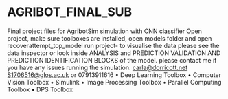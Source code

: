 # AGRIBOT_FINAL_SUB
Final project files for AgribotSim simulation with CNN classifier
Open project, make sure toolboxes are installed, open models folder and open recoverattempt_top_model
run project- to visualise the data please see the data inspector or look inside ANALYSIS 
and PREDICTION VALIDATION AND PREDICTION IDENTIFICATION BLOCKS of the model.
 please contact me if you have any issues running the simulation. carla@dorricott.net S1706516@glos.ac.uk or 07913911616
• Deep Learning Toolbox
• Computer Vision Toolbox
• Simulink
• Image Processing Toolbox
• Parallel Computing Toolbox
• DPS Toolbox
